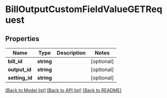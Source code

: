 # BillOutputCustomFieldValueGETRequest

## Properties
Name | Type | Description | Notes
------------ | ------------- | ------------- | -------------
**bill_id** | **string** |  | [optional] 
**output_id** | **string** |  | [optional] 
**setting_id** | **string** |  | [optional] 

[[Back to Model list]](../README.md#documentation-for-models) [[Back to API list]](../README.md#documentation-for-api-endpoints) [[Back to README]](../README.md)


